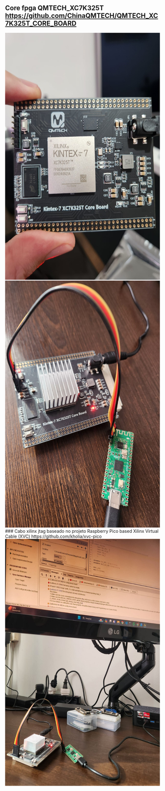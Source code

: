 ## Core fpga QMTECH_XC7K325T https://github.com/ChinaQMTECH/QMTECH_XC7K325T_CORE_BOARD
<img width="600" height="800" src="image/1.jpg">
<img width="600" height="800" src="image/2.jpg">
### Cabo xilinx jtag baseado no projeto Raspberry Pico based Xilinx Virtual Cable (XVC) https://github.com/kholia/xvc-pico
<img width="600" height="800" src="image/3.jpg">
